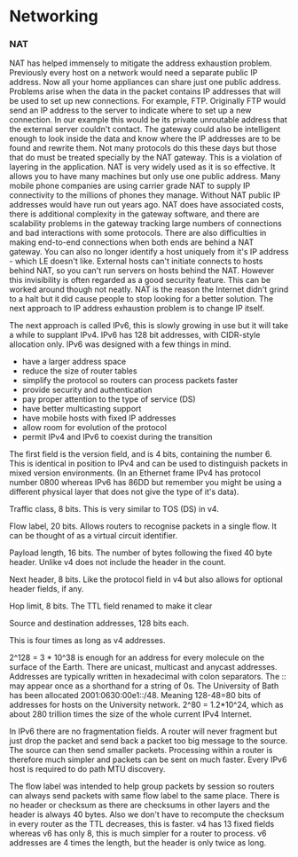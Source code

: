 # Networking

### NAT

NAT has helped immensely to mitigate the address exhaustion problem. Previously
every host on a network would need a separate public IP address. Now all your
home appliances can share just one public address. Problems arise when the data
in the packet contains IP addresses that will be used to set up new connections.
For example, FTP. Originally FTP would send an IP address to the server to
indicate where to set up a new connection. In our example this would be its
private unroutable address that the external server couldn't contact. The
gateway could also be intelligent enough to look inside the data and know where
the IP addresses are to be found and rewrite them. Not many protocols do this
these days but those that do must be treated specially by the NAT gateway. This
is a violation of layering in the application. NAT is very widely used as it is
so effective. It allows you to have many machines but only use one public
address. Many mobile phone companies are using carrier grade NAT to supply IP
connectivity to the millions of phones they manage. Without NAT public IP
addresses would have run out years ago. NAT does have associated costs, there is
additional complexity in the gateway software, and there are scalability
problems in the gateway tracking large numbers of connections and bad
interactions with some protocols. There are also difficulties in making
end-to-end connections when both ends are behind a NAT gateway. You can also no
longer identify a host uniquely from it's IP address - which LE doesn't like.
External hosts can't initiate connects to hosts behind NAT, so you can't run
servers on hosts behind the NAT. However this invisibility is often regarded as
a good security feature. This can be worked around though not neatly. NAT is the
reason the Internet didn't grind to a halt but it did cause people to stop
looking for a better solution. The next approach to IP address exhaustion
problem is to change IP itself.

The next approach is called IPv6, this is slowly growing in use but it will take
a while to supplant IPv4. IPv6 has 128 bit addresses, with CIDR-style allocation
only. IPv6 was designed with a few things in mind.

- have a larger address space
- reduce the size of router tables
- simplify the protocol so routers can process packets faster
- provide security and authentication
- pay proper attention to the type of service (DS)
- have better multicasting support
- have mobile hosts with fixed IP addresses
- allow room for evolution of the protocol
- permit IPv4 and IPv6 to coexist during the transition

The first field is the version field, and is 4 bits, containing the number 6.
This is identical in position to IPv4 and can be used to distinguish packets in
mixed version environments. (In an Ethernet frame IPv4 has protocol number 0800
whereas IPv6 has 86DD but remember you might be using a different physical layer
that does not give the type of it's data).

Traffic class, 8 bits. This is very similar to TOS (DS) in v4.

Flow label, 20 bits. Allows routers to recognise packets in a single flow. It
can be thought of as a virtual circuit identifier.

Payload length, 16 bits. The number of bytes following the fixed 40 byte header.
Unlike v4 does not include the header in the count.

Next header, 8 bits. Like the protocol field in v4 but also allows for optional
header fields, if any. 

Hop limit, 8 bits. The TTL field renamed to make it clear

Source and destination addresses, 128 bits each.

This is four times as long as v4 addresses.

2^128 = 3 * 10^38 is enough for an address for every molecule on the surface of
the Earth. There are unicast, multicast and anycast addresses. Addresses are
typically written in hexadecimal with colon separators. The :: may appear once
as a shorthand for a string of 0s. The University of Bath has been allocated
2001:0630:00e1::/48. Meaning 128-48=80 bits of addresses for hosts on the
University network. 2^80 = 1.2*10^24, which as about 280 trillion times the size
of the whole current IPv4 Internet.

In IPv6 there are no fragmentation fields. A router will never fragment but just
drop the packet and send back a packet too big message to the source. The source
can then send smaller packets. Processing within a router is therefore much
simpler and packets can be sent on much faster. Every IPv6 host is required to
do path MTU discovery.

The flow label was intended to help group packets by session so routers can
always send packets with same flow label to the same place. There is no header
or checksum as there are checksums in other layers and the header is always 40
bytes. Also we don't have to recompute the checksum in every router as the TTL
decreases, this is faster. v4 has 13 fixed fields whereas v6 has only 8, this is
much simpler for a router to process. v6 addresses are 4 times the length, but
the header is only twice as long.
